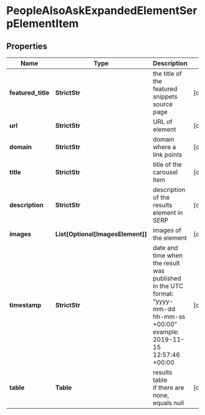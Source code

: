 # PeopleAlsoAskExpandedElementSerpElementItem


## Properties

| Name | Type | Description | Notes |
|------------ | ------------- | ------------- | -------------|
**featured_title** | **StrictStr** | the title of the featured snippets source page |[optional]|
**url** | **StrictStr** | URL of element |[optional]|
**domain** | **StrictStr** | domain where a link points |[optional]|
**title** | **StrictStr** | title of the carousel item |[optional]|
**description** | **StrictStr** | description of the results element in SERP |[optional]|
**images** | **List[Optional[ImagesElement]]** | images of the element |[optional]|
**timestamp** | **StrictStr** | date and time when the result was published<br>in the UTC format: “yyyy-mm-dd hh-mm-ss +00:00”<br>example:<br>2019-11-15 12:57:46 +00:00 |[optional]|
**table** | **Table** | results table<br>if there are none, equals null |[optional]|